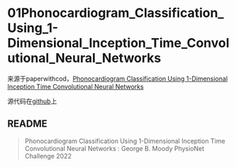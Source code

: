 # 01Phonocardiogram_Classification_Using_1-Dimensional_Inception_Time_Convolutional_Neural_Networks

来源于paperwithcod，[Phonocardiogram Classification Using 1-Dimensional Inception Time Convolutional Neural Networks](https://paperswithcode.com/paper/phonocardiogram-classification-using-1)

源代码在[github](https://github.com/Bsingstad/Heart-murmur-detection-2022-Simulab)上

## README

> Phonocardiogram Classification Using 1-Dimensional Inception Time Convolutional Neural Networks : George B. Moody PhysioNet Challenge 2022




